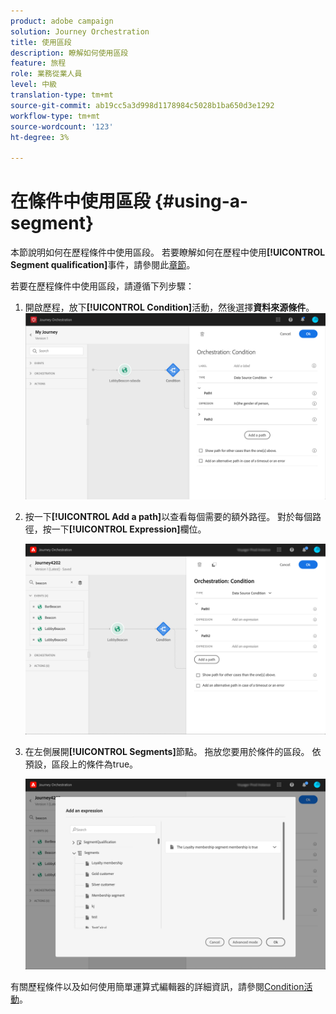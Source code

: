 ```yaml
---
product: adobe campaign
solution: Journey Orchestration
title: 使用區段
description: 瞭解如何使用區段
feature: 旅程
role: 業務從業人員
level: 中級
translation-type: tm+mt
source-git-commit: ab19cc5a3d998d1178984c5028b1ba650d3e1292
workflow-type: tm+mt
source-wordcount: '123'
ht-degree: 3%

---
```



# 在條件中使用區段 {#using-a-segment}

本節說明如何在歷程條件中使用區段。 若要瞭解如何在歷程中使用&#x200B;**[!UICONTROL Segment qualification]**&#x200B;事件，請參閱此[章節](../building-journeys/segment-qualification-events.md)。

若要在歷程條件中使用區段，請遵循下列步驟：

1. 開啟歷程，放下&#x200B;**[!UICONTROL Condition]**&#x200B;活動，然後選擇&#x200B;**資料來源條件**。
   ![](../assets/journey47.png)

1. 按一下&#x200B;**[!UICONTROL Add a path]**&#x200B;以查看每個需要的額外路徑。 對於每個路徑，按一下&#x200B;**[!UICONTROL Expression]**&#x200B;欄位。

   ![](../assets/segment3.png)

1. 在左側展開&#x200B;**[!UICONTROL Segments]**&#x200B;節點。 拖放您要用於條件的區段。 依預設，區段上的條件為true。

   ![](../assets/segment4.png)

有關歷程條件以及如何使用簡單運算式編輯器的詳細資訊，請參閱[Condition活動](../building-journeys/condition-activity.md#about_condition)。
